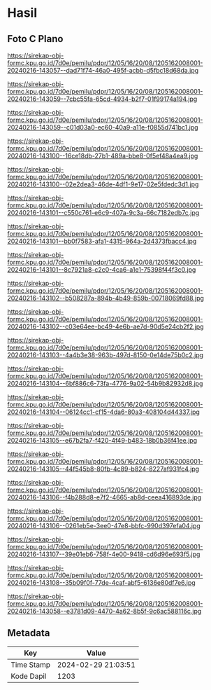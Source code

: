# Hasil

## Foto C Plano

https://sirekap-obj-formc.kpu.go.id/7d0e/pemilu/pdpr/12/05/16/20/08/1205162008001-20240216-143057--dad71f74-46a0-495f-acbb-d5fbc18d68da.jpg

https://sirekap-obj-formc.kpu.go.id/7d0e/pemilu/pdpr/12/05/16/20/08/1205162008001-20240216-143059--7cbc55fa-65cd-4934-b2f7-01f99174a194.jpg

https://sirekap-obj-formc.kpu.go.id/7d0e/pemilu/pdpr/12/05/16/20/08/1205162008001-20240216-143059--c01d03a0-ec60-40a9-a11e-f0855d741bc1.jpg

https://sirekap-obj-formc.kpu.go.id/7d0e/pemilu/pdpr/12/05/16/20/08/1205162008001-20240216-143100--16ce18db-27b1-489a-bbe8-0f5ef48a4ea9.jpg

https://sirekap-obj-formc.kpu.go.id/7d0e/pemilu/pdpr/12/05/16/20/08/1205162008001-20240216-143100--02e2dea3-46de-4df1-9e17-02e5fdedc3d1.jpg

https://sirekap-obj-formc.kpu.go.id/7d0e/pemilu/pdpr/12/05/16/20/08/1205162008001-20240216-143101--c550c761-e6c9-407a-9c3a-66c7182edb7c.jpg

https://sirekap-obj-formc.kpu.go.id/7d0e/pemilu/pdpr/12/05/16/20/08/1205162008001-20240216-143101--bb0f7583-afa1-4315-964a-2d4373fbacc4.jpg

https://sirekap-obj-formc.kpu.go.id/7d0e/pemilu/pdpr/12/05/16/20/08/1205162008001-20240216-143101--8c7921a8-c2c0-4ca6-a1e1-75398f44f3c0.jpg

https://sirekap-obj-formc.kpu.go.id/7d0e/pemilu/pdpr/12/05/16/20/08/1205162008001-20240216-143102--b508287a-894b-4b49-859b-00718069fd88.jpg

https://sirekap-obj-formc.kpu.go.id/7d0e/pemilu/pdpr/12/05/16/20/08/1205162008001-20240216-143102--c03e64ee-bc49-4e6b-ae7d-90d5e24cb2f2.jpg

https://sirekap-obj-formc.kpu.go.id/7d0e/pemilu/pdpr/12/05/16/20/08/1205162008001-20240216-143103--4a4b3e38-963b-497d-8150-0e14de75b0c2.jpg

https://sirekap-obj-formc.kpu.go.id/7d0e/pemilu/pdpr/12/05/16/20/08/1205162008001-20240216-143104--6bf886c6-73fa-4776-9a02-54b9b82932d8.jpg

https://sirekap-obj-formc.kpu.go.id/7d0e/pemilu/pdpr/12/05/16/20/08/1205162008001-20240216-143104--06124cc1-cf15-4da6-80a3-408104d44337.jpg

https://sirekap-obj-formc.kpu.go.id/7d0e/pemilu/pdpr/12/05/16/20/08/1205162008001-20240216-143105--e67b2fa7-f420-4f49-b483-18b0b36f41ee.jpg

https://sirekap-obj-formc.kpu.go.id/7d0e/pemilu/pdpr/12/05/16/20/08/1205162008001-20240216-143105--44f545b8-80fb-4c89-b824-8227af931fc4.jpg

https://sirekap-obj-formc.kpu.go.id/7d0e/pemilu/pdpr/12/05/16/20/08/1205162008001-20240216-143106--f4b288d8-e7f2-4665-ab8d-ceea416893de.jpg

https://sirekap-obj-formc.kpu.go.id/7d0e/pemilu/pdpr/12/05/16/20/08/1205162008001-20240216-143106--0261eb5e-3ee0-47e8-bbfc-990d397efa04.jpg

https://sirekap-obj-formc.kpu.go.id/7d0e/pemilu/pdpr/12/05/16/20/08/1205162008001-20240216-143107--39e01eb6-758f-4e00-9418-cd6d96e693f5.jpg

https://sirekap-obj-formc.kpu.go.id/7d0e/pemilu/pdpr/12/05/16/20/08/1205162008001-20240216-143108--35b09f0f-77de-4caf-abf5-6136e80df7e6.jpg

https://sirekap-obj-formc.kpu.go.id/7d0e/pemilu/pdpr/12/05/16/20/08/1205162008001-20240216-143058--e3781d09-4470-4a62-8b5f-9c6ac588116c.jpg


## Metadata

| Key        | Value               |
| ---------- | ------------------- |
| Time Stamp | 2024-02-29 21:03:51 |
| Kode Dapil | 1203                |



